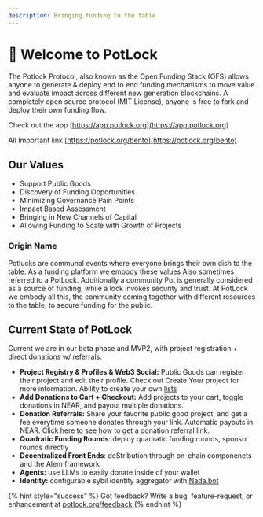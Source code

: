 ```yaml
---
description: Bringing funding to the table
---
```


# 👋 Welcome to PotLock

The Potlock Protocol, also known as the Open Funding Stack (OFS) allows anyone to generate & deploy end to end funding mechanisms to move value and evaluate impact across different new generation blockchains. A completely open source protocol (MIT License), anyone is free to fork and deploy their own funding flow.&#x20;

Check out the app [https://app.potlock.org](https://app.potlock.org)

All Important link [https://potlock.org/bento](https://potlock.org/bento)

## Our Values

* Support Public Goods
* Discovery of Funding Opportunities
* Minimizing Governance Pain Points
* Impact Based Assessment
* Bringing in New Channels of Capital
* Allowing Funding to Scale with Growth of Projects

### Origin Name

Potlucks are communal events where everyone brings their own dish to the table. As a funding platform we embody these values  Also sometimes referred to a PotLock. Additionally a community Pot is generally considered as a source of funding, while a lock invokes security and trust. At PotLock we embody all this, the community coming together with different resources to the table, to secure funding for the public.

## Current State of PotLock

Current we are in our beta phase and MVP2, with project registration + direct donations w/ referrals.

* **Project Registry & Profiles & Web3 Social:** Public Goods can register their project and edit their profile. Check out Create Your project for more information. Ability to create your own [lists](contracts/lists-live.md)
* **Add  Donations to Cart + Checkout:** Add projects to your cart, toggle donations in NEAR, and payout multiple donations.
* **Donation Referrals:** Share your favorite public good project, and get a fee everytime someone donates through your link. Automatic payouts in NEAR. Click here to see how to get a donation referral link.
* **Quadratic Funding Rounds**: deploy quadratic funding rounds, sponsor rounds directly
* **Decentralized Front Ends**: deStribution through on-chain componenets and the Alem framework
* **Agents:** use LLMs to easily donate inside of your wallet
* **Identity:** configurable sybil identity aggregator with [Nada.bot](https://nada.bot)

{% hint style="success" %}
Got feedback? Write a bug, feature-request, or enhancement at [potlock.org/feedback](https://potlock.org/feedback)
{% endhint %}

